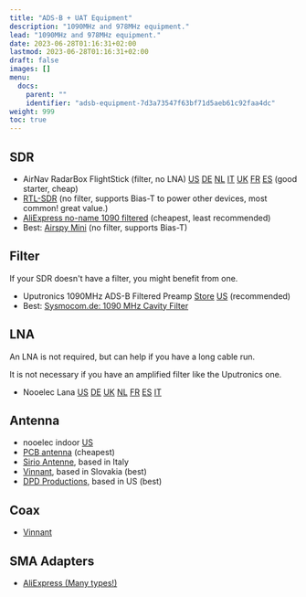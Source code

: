 ```yaml
---
title: "ADS-B + UAT Equipment"
description: "1090MHz and 978MHz equipment."
lead: "1090MHz and 978MHz equipment."
date: 2023-06-28T01:16:31+02:00
lastmod: 2023-06-28T01:16:31+02:00
draft: false
images: []
menu:
  docs:
    parent: ""
    identifier: "adsb-equipment-7d3a73547f63bf71d5aeb61c92faa4dc"
weight: 999
toc: true
---
```


## SDR

- AirNav RadarBox FlightStick (filter, no LNA) [US](https://www.amazon.com/dp/B07K47P7XD/) [DE](https://www.amazon.de/dp/B07K47P7XD) [NL](https://www.amazon.nl/dp/B07K47P7XD) [IT](https://www.amazon.it/dp/B07K47P7XD) [UK](https://www.amazon.co.uk/dp/B07K47P7XD) [FR](https://www.amazon.fr/dp/B07K47P7XD) [ES](https://www.amazon.es/dp/B07K47P7XD) (good starter, cheap)
- [RTL-SDR](https://www.rtl-sdr.com/buy-rtl-sdr-dvb-t-dongles/) (no filter, supports Bias-T to power other devices, most common! great value.)
- [AliExpress no-name 1090 filtered](https://aliexpress.com/item/1005005466363998.html) (cheapest, least recommended)
- Best: [Airspy Mini](https://airspy.com/airspy-mini/) (no filter, supports Bias-T)

## Filter

If your SDR doesn't have a filter, you might benefit from one.

- Uputronics 1090MHz ADS-B Filtered Preamp [Store](https://store.uputronics.com/index.php?route=product/product&product_id=50) [US](https://v3.airspy.us/product/upu-fp1090s/) (recommended)
- Best: [Sysmocom.de: 1090 MHz Cavity Filter](https://shop.sysmocom.de/1090-MHz-cavity-filter-for-Mode-S-ADS-B/cf1090-kt30)

## LNA

An LNA is not required, but can help if you have a long cable run.

It is not necessary if you have an amplified filter like the Uputronics one.

- Nooelec Lana [US](https://www.nooelec.com/store/lana.html) [DE](https://www.amazon.de/dp/B07XNLJ9X2) [UK](https://www.amazon.co.uk/dp/B07XNLJ9X2) [NL](https://www.amazon.nl/dp/B07XNLJ9X2) [FR](https://www.amazon.fr/dp/B07XNLJ9X2) [ES](https://www.amazon.es/dp/B07XNLJ9X2) [IT](https://www.amazon.it/dp/B07XNLJ9X2)


## Antenna

- nooelec indoor [US](https://www.nooelec.com/store/sdr/sdr-addons/1090mhz-ads-b-antenna-5dbi-sma.html)
- [PCB antenna](https://aliexpress.com/item/1005004944227648.html) (cheapest)
- [Sirio Antenne](https://www.sirioantenne.it/), based in Italy
- [Vinnant](https://vinnant.sk/), based in Slovakia (best)
- [DPD Productions](https://dpdproductions.com/), based in US (best)

## Coax

- [Vinnant](https://vinnant.sk/store/page/1?productlist-search=&productlist-sort=created-desc&productlist-categories=cables-ads-b&productlist-tags=)

## SMA Adapters

- [AliExpress (Many types!)](https://aliexpress.com/item/1005002085433490.html)
